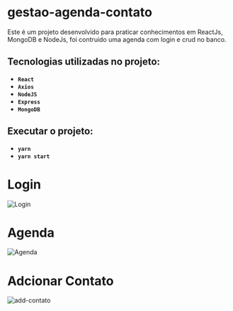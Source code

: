 # gestao-agenda-contato

Este é um projeto desenvolvido para praticar conhecimentos em ReactJs, MongoDB e NodeJs, foi contruido uma agenda com login e crud no banco.

## Tecnologias utilizadas no projeto:

- **`React`**
- **`Axios`**
- **`NodeJS`**
- **`Express`**
- **`MongoDB`**

## Executar o projeto:
- **`yarn`**
- **`yarn start`**

# Login
![Login](src/login.png?raw=true "Login")

# Agenda
![Agenda](src/agenda.png?raw=true "Agenda")

# Adcionar Contato
![add-contato](src/add-contato.png?raw=true "add-contato")

